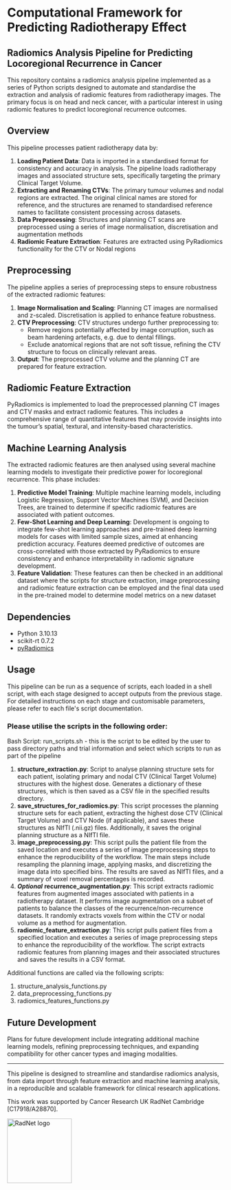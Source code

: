 # Computational Framework for Predicting Radiotherapy Effect 
## Radiomics Analysis Pipeline for Predicting Locoregional Recurrence in Cancer

This repository contains a radiomics analysis pipeline implemented as a series of Python scripts designed to automate and standardise the extraction and analysis of radiomic features from radiotherapy images. The primary focus is on head and neck cancer, with a particular interest in using radiomic features to predict locoregional recurrence outcomes. 

## Overview

This pipeline processes patient radiotherapy data by:
1. **Loading Patient Data**: Data is imported in a standardised format for consistency and accuracy in analysis. The pipeline loads radiotherapy images and associated structure sets, specifically targeting the primary Clinical Target Volume.
2. **Extracting and Renaming CTVs**: The primary tumour volumes and nodal regions are extracted. The original clinical names are stored for reference, and the structures are renamed to standardised reference names to facilitate consistent processing across datasets.
3. **Data Preprocessing**: Structures and planning CT scans are preprocessed using a series of image normalisation, discretisation and augmentation methods
4. **Radiomic Feature Extraction**: Features are extracted using PyRadiomics functionality for the CTV or Nodal regions 

## Preprocessing

The pipeline applies a series of preprocessing steps to ensure robustness of the extracted radiomic features:
1. **Image Normalisation and Scaling**: Planning CT images are normalised and z-scaled. Discretisation is applied to enhance feature robustness.
2. **CTV Preprocessing**: CTV structures undergo further preprocessing to:
   - Remove regions potentially affected by image corruption, such as beam hardening artefacts, e.g. due to dental fillings.
   - Exclude anatomical regions that are not soft tissue, refining the CTV structure to focus on clinically relevant areas.
3. **Output**: The preprocessed CTV volume and the planning CT are prepared for feature extraction.

## Radiomic Feature Extraction

PyRadiomics is implemented to load the preprocessed planning CT images and CTV masks and extract radiomic features. This includes a comprehensive range of quantitative features that may provide insights into the tumour’s spatial, textural, and intensity-based characteristics.

## Machine Learning Analysis

The extracted radiomic features are then analysed using several machine learning models to investigate their predictive power for locoregional recurrence. This phase includes:
1. **Predictive Model Training**: Multiple machine learning models, including Logistic Regression, Support Vector Machines (SVM), and Decision Trees, are trained to determine if specific radiomic features are associated with patient outcomes.
2. **Few-Shot Learning and Deep Learning**: Development is ongoing to integrate few-shot learning approaches and pre-trained deep learning models for cases with limited sample sizes, aimed at enhancing prediction accuracy. Features deemed predictive of outcomes are cross-correlated with those extracted by PyRadiomics to ensure consistency and enhance interpretability in radiomic signature development.
3. **Feature Validation**: These features can then be checked in an additional dataset where the scripts for structure extraction, image preprocessing and radiomic feature extraction can be employed and the final data used in the pre-trained model to determine model metrics on a new dataset

## Dependencies

- Python 3.10.13
- scikit-rt 0.7.2
- [pyRadiomics](https://pyradiomics.readthedocs.io/en/latest/)

## Usage

This pipeline can be run as a sequence of scripts, each loaded in a shell script, with each stage designed to accept outputs from the previous stage. For detailed instructions on each stage and customisable parameters, please refer to each file's script documentation.

### Please utilise the scripts in the following order: 
Bash Script: run_scripts.sh - this is the script to be edited by the user to pass directory paths and trial information and select which scripts to run as part of the pipeline 
1. **structure_extraction.py**: Script to analyse planning structure sets for each patient, isolating primary and nodal CTV (Clinical Target Volume) structures with the highest dose. Generates a dictionary of these structures, which is then saved as a CSV file in the specified results directory.
2. **save_structures_for_radiomics.py**: This script processes the planning structure sets for each patient, extracting the highest dose CTV (Clinical Target Volume) and CTV Node (if applicable), and saves these structures as NIfTI (.nii.gz) files. Additionally, it saves the original planning structure as a NIfTI file.
3. **image_preprocessing.py**: This script pulls the patient file from the saved location and executes a series of image preprocessing steps to enhance the reproducibility of the workflow. The main steps include resampling the planning image, applying masks, and discretizing the image data into specified bins. The results are saved as NIfTI files, and a summary of voxel removal percentages is recorded.
4. **_Optional_** **recurrence_augmentation.py**: This script extracts radiomic features from augmented images associated with patients in a radiotherapy dataset. It performs image augmentation on a subset of patients to balance the classes of the recurrence/non-recurrence datasets. It randomly extracts voxels from within the CTV or nodal volume as a method for augmentation. 
5. **radiomic_feature_extraction.py**: This script pulls patient files from a specified location and executes a series of image preprocessing steps to enhance the reproducibility of the workflow. The script extracts radiomic features from planning images and their associated structures and saves the results in a CSV format.

Additional functions are called via the following scripts: 
1. structure_analysis_functions.py
2. data_preprocessing_functions.py
3. radiomics_features_functions.py 


## Future Development

Plans for future development include integrating additional machine learning models, refining preprocessing techniques, and expanding compatibility for other cancer types and imaging modalities.

---

This pipeline is designed to streamline and standardise radiomics analysis, from data import through feature extraction and machine learning analysis, in a reproducible and scalable framework for clinical research applications.

This work was supported by Cancer Research UK RadNet Cambridge [C17918/A28870].

<img src="./Radnet Cambridge logo.jpg" alt="RadNet logo" height="150"/>
